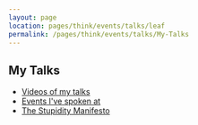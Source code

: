```yaml
---
layout: page
location: pages/think/events/talks/leaf
permalink: /pages/think/events/talks/My-Talks
---
```


## My Talks

- [Videos of my talks](https://medium.com/@claresudbery/videos-of-talks-3a7ce0a52b42)
- [Events I've spoken at](https://medium.com/a-woman-in-technology/events-28336c2586df)
- [The Stupidity Manifesto](/pages/think/The-Stupidity-Manifesto)

